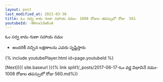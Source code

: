 ```yaml
---
layout: post
last_modified_at: 2021-03-30
title: ఓం సర్వ కామ గుణా సహాయ నమః- 1008 రోజుల తపస్సులో రోజు  561
youtubeId: -NHvw1dw6uA
---
```

 
 
 ఓం సర్వ కామ గుణా సహాయ నమః  
 
 -  అందరికీ నచ్చిన లక్షణాలను ఎవరు సృష్టిస్తారు 
 
  
 
  
 
 
 
 
 
 


{% include youtubePlayer.html id=page.youtubeId %}
 
[Next]({{ site.baseurl }}{% link  split1/_posts/2017-06-17-ఓం వర్ణ విభావినే నమః- 1008 రోజుల తపస్సులో రోజు  560.md%})
 
